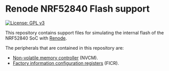 # Renode NRF52840 Flash support

 [![License: GPL v3](https://img.shields.io/badge/License-GPLv3-blue.svg)](https://www.gnu.org/licenses/gpl-3.0)

This repository contains support files for simulating the internal flash of the NRF52840 SoC with [Renode](https://github.com/renode/renode).

The peripherals that are contained in this repository are:
- [Non-volatile memory controller](https://docs.nordicsemi.com/bundle/ps_nrf52840/page/nvmc.html#register) (NVCM).
- [Factory information configuration registers](https://docs.nordicsemi.com/bundle/ps_nrf52840/page/ficr.html) (FICR).



